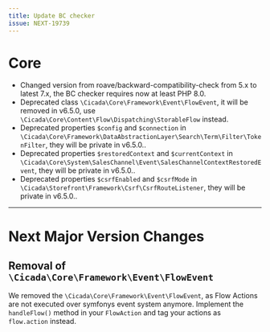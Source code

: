 ```yaml
---
title: Update BC checker
issue: NEXT-19739
---
```

# Core
* Changed version from roave/backward-compatibility-check from 5.x to latest 7.x, the BC checker requires now at least PHP 8.0.
* Deprecated class `\Cicada\Core\Framework\Event\FlowEvent`, it will be removed in v6.5.0, use `\Cicada\Core\Content\Flow\Dispatching\StorableFlow` instead.
* Deprecated properties `$config` and `$connection` in `\Cicada\Core\Framework\DataAbstractionLayer\Search\Term\Filter\TokenFilter`, they will be private in v6.5.0..
* Deprecated properties `$restoredContext` and `$currentContext` in `\Cicada\Core\System\SalesChannel\Event\SalesChannelContextRestoredEvent`, they will be private in v6.5.0..
* Deprecated properties `$csrfEnabled` and `$csrfMode` in `\Cicada\Storefront\Framework\Csrf\CsrfRouteListener`, they will be private in v6.5.0..
___
# Next Major Version Changes
## Removal of `\Cicada\Core\Framework\Event\FlowEvent`
We removed the `\Cicada\Core\Framework\Event\FlowEvent`, as Flow Actions are not executed over symfonys event system anymore.
Implement the `handleFlow()` method in your `FlowAction` and tag your actions as `flow.action` instead.
